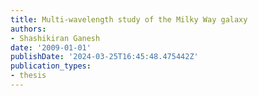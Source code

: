 ```yaml
---
title: Multi-wavelength study of the Milky Way galaxy
authors:
- Shashikiran Ganesh
date: '2009-01-01'
publishDate: '2024-03-25T16:45:48.475442Z'
publication_types:
- thesis
---
```

